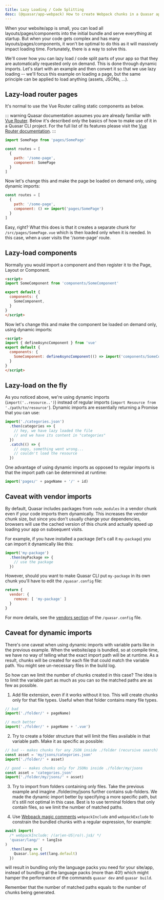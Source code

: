 ```yaml
---
title: Lazy Loading / Code Splitting
desc: (@quasar/app-webpack) How to create Webpack chunks in a Quasar app.
---
```

When your website/app is small, you can load all layouts/pages/components into the initial bundle and serve everything at startup. But when your code gets complex and has many layouts/pages/components, it won't be optimal to do this as it will massively impact loading time. Fortunately, there is a way to solve this.

We'll cover how you can lazy load / code split parts of your app so that they are automatically requested only on demand. This is done through dynamic imports. Let's start with an example and then convert it so that we use lazy loading -- we'll focus this example on loading a page, but the same principle can be applied to load anything (assets, JSONs, ...).

## Lazy-load router pages
It's normal to use the Vue Router calling static components as below.

::: warning
Quasar documentation assumes you are already familiar with [Vue Router](https://github.com/vuejs/vue-router). Below it's described only the basics of how to make use of it in a Quasar CLI project. For the full list of its features please visit the [Vue Router documentation](https://router.vuejs.org/).
:::

```js
import SomePage from 'pages/SomePage'

const routes = [
  {
    path: '/some-page',
    component: SomePage
  }
]
```

Now let's change this and make the page be loaded on demand only, using dynamic imports:

```js
const routes = [
  {
    path: '/some-page',
    component: () => import('pages/SomePage')
  }
]
```

Easy, right? What this does is that it creates a separate chunk for `/src/pages/SomePage.vue` which is then loaded only when it is needed. In this case, when a user visits the '/some-page' route.

## Lazy-load components
Normally you would import a component and then register it to the Page, Layout or Component.

```html
<script>
import SomeComponent from 'components/SomeComponent'

export default {
  components: {
    SomeComponent,
  }
}
</script>
```

Now let's change this and make the component be loaded on demand only, using dynamic imports:
```html
<script>
import { defineAsyncComponent } from 'vue'
export default {
  components: {
    SomeComponent: defineAsyncComponent(() => import('components/SomeComponent')),
  }
}
</script>
```

## Lazy-load on the fly
As you noticed above, we're using dynamic imports (`import('..resource..')`) instead of regular imports (`import Resource from './path/to/resource'`). Dynamic imports are essentially returning a Promise that you can use:

```js
import('./categories.json')
  .then(categories => {
    // hey, we have lazy loaded the file
    // and we have its content in "categories"
  })
  .catch(() => {
    // oops, something went wrong...
    // couldn't load the resource
  })
```

One advantage of using dynamic imports as opposed to regular imports is that the import path can be determined at runtime:

```js
import('pages/' + pageName + '/' + id)
```

## Caveat with vendor imports

By default, Quasar includes packages from `node_modules` in a vendor chunk even if your code imports them dynamically. This increases the vendor chunk size, but since you don't usually change your dependencies, browsers will use the cached version of this chunk and actually speed up loading your app on subsequent visits.

For example, if you have installed a package (let's call it `my-package`) you can import it dynamically like this:

````js
import('my-package')
  .then(myPackage => {
    // use the package
  })
````

However, should you want to make Quasar CLI put `my-package` in its own chunk you'll have to edit the `/quasar.config` file:

````js /quasar.config file
return {
  vendor: {
    remove: [ 'my-package' ]
  }
}
````

For more details, see the [vendors section](/quasar-cli-webpack/quasar-config-file#property-vendor) of the `/quasar.config` file.

## Caveat for dynamic imports
There's one caveat when using dynamic imports with variable parts like in the previous example. When the website/app is bundled, so at compile time, we have no way of telling what the exact import path will be at runtime. As a result, chunks will be created for each file that could match the variable path. You might see un-necessary files in the build log.

So how can we limit the number of chunks created in this case? The idea is to limit the variable part as much as you can so the matched paths are as few as possible.
1. Add file extension, even if it works without it too. This will create chunks only for that file types. Useful when that folder contains many file types.
  ```js
  // bad
  import('./folder/' + pageName)

  // much better
  import('./folder/' + pageName + '.vue')
  ```
2. Try to create a folder structure that will limit the files available in that variable path. Make it as specific as possible:
  ```js
  // bad -- makes chunks for any JSON inside ./folder (recursive search)
  const asset = 'my/jsons/categories.json'
  import('./folder/' + asset)

  // good -- makes chunks only for JSONs inside ./folder/my/jsons
  const asset = 'categories.json'
  import('./folder/my/jsons/' + asset)
  ```
3. Try to import from folders containing only files. Take the previous example and imagine ./folder/my/jsons further contains sub-folders. We made the dynamic import better by specifying a more specific path, but it's still not optimal in this case. Best is to use terminal folders that only contain files, so we limit the number of matched paths.

4. Use [Webpack magic comments](https://webpack.js.org/api/module-methods/#magic-comments) `webpackInclude` and `webpackExclude` to constrain the bundled chunks with a regular expression, for example:
  ```js
  await import(
    /* webpackInclude: /(ar|en-US|ro)\.js$/ */
    'quasar/lang/' + langIso
  )
    .then(lang => {
      Quasar.lang.set(lang.default)
    })
  ```
  will result in bundling only the language packs you need for your site/app, instead of bundling all the language packs (more than 40!) which might hamper the performance of the commands `quasar dev` and `quasar build`.

Remember that the number of matched paths equals to the number of chunks being generated.
